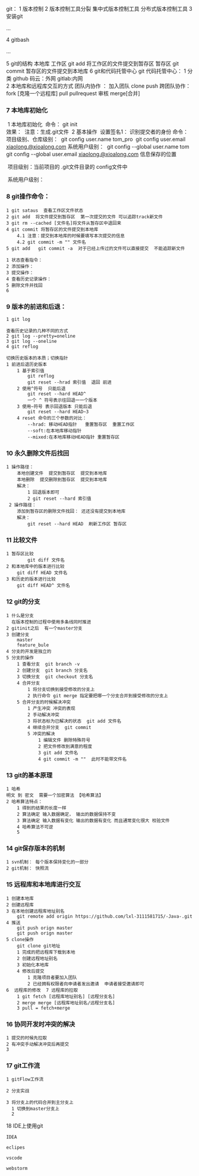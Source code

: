 git：
1 版本控制
2 版本控制工具分裂
	集中式版本控制工具
 	分布式版本控制工具
3 安装git

...

4 gitbash

...

5 git的结构
	本地库
	工作区  git add  将工作区的文件提交到暂存区
	暂存区  git commit  暂存区的文件提交到本地库
6 git和代码托管中心
	git
	代码托管中心：
		1 分类
			github  码云：外网
			gitlab:内网	
		2 本地库和远程库交互的方式
			团队内协作 ： 加入团队  clone push
			跨团队协作： fork  [克隆一个远程库]  pull   pullrequest  审核  merge[合并] 

### 7 本地库初始化
​	1 本地库初始化
​		命令： git init  
​		效果：
​		注意：生成.git文件
​	2 基本操作 
​		设置签名1： 识别提交者的身份
 			命令：
​			项目级别、仓库级别：
​				git config user.name tom_pro
​				git config user.email xiaolong.@xioalong.com
​			系统用户级别：
​				git config --global user.name tom
​				git config --global user.email xiaolong.@xioalong.com
​			信息保存的位置 

​				项目级别：当前项目的 .git文件目录的  config文件中

​				系统用户级别：

### 8 git操作命令：

```
1 git sataus  查看工作区文件状态
2 git add  将文件提交到暂存区  第一次提交的文件 可以追踪track新文件
3 git rm --cached [文件名]将文件从暂存区中退回来
4 git commit 将暂存区的文件提交到本地库
	4.1 注意：提交到本地库的时候要填写本次提交的信息
	4.2 git commit -m "" 文件名 
5 git add   git commit -a  对于已经上传过的文件可以直接提交  不能追踪新文件
```

```
1 状态查看指令： 
2 添加操作：
3 提交操作：
4 查看历史记录操作：
5 删除文件并找回
6 
```

### 9 版本的前进和后退：

```
1 git log 
```

```
查看历史记录的几种不同的方式
2 git log --pretty=oneline
3 git log --oneline
4 git reflog 
```

```
切换历史版本的本质；切换指针
1 前进后退历史版本  
	1 基于索引值
		git reflog
		git reset --hrad 索引值  退回 前进
	2 使用^符号  只能后退
		git reset --hard HEAD^
		一个 ^ 符号表示往回退一一个版本
	3 使用~符号 表示回退版本 只能后退
		git reset --hard HEAD~3
	4 reset 命令的三个参数的对比：
    	--hrad: 移动HEAD指针   重置暂存区  重置工作区
    	--soft:在本地库移动指针
    	--mixed:在本地库移动HEAD指针 重置暂存区
```

### 10 永久删除文件后找回

```
1 操作路径：
    本地创建文件  提交到暂存区  提交到本地库  
    本地删除  提交删除到暂存区  提交到本地库
	解决：
        1 回退版本即可
        2 git reset --hard 索引值
 2 操作路径：
 	添加到暂存区的删除文件找回： 还还没有提交到本地库
 	解决：
 		git reset --hard HEAD  刷新工作区 暂存区
```

### 11 比较文件

```
1 暂存区比较
		git diff 文件名
2 和本地库中的版本进行比较
	git diff HEAD 文件名
3 和历史的版本进行比较
	git diff HEAD^ 文件名	
```

### 12 git的分支

``` 
1 什么是分支
  在版本控制的过程中使用多条线同时推进
2 gitinit之后  有一个master分支
3 创建分支
    master
    feature_bule
4 分支的开发是独立的   
5 分支的操作
	1 查看分支  git branch -v
	2 创建分支  git branch 分支名
	3 切换分支  git checkout 分支名
	4 合并分支  
    	1 将分支切换到接受修改的分支上
    	2 执行命令 git merge 指定要把哪一个分支合并到接受修改的分支上
    5 合并分支的时候解决冲突
    	1 产生冲突 冲突的表现
    	2 手动解决冲突
    	3 将状态标为已解决的状态  git add 文件名
    	4 继续合并分支  git commit
    	5 冲突的解决
    		1 编辑文件 删除特殊符号
    		2 把文件修改到满意的程度
    		3 git add 文件名
    		4 git commit -m ""  此时不能带文件名 
```

### 13      git的基本原理

```
1 哈希
明文 到 密文  需要一个加密算法 【哈希算法】
2 哈希算法特点：
	1 得到的结果的长度一样
	2 算法确定 输入数据确定， 输出的数据保持不变
	3 算法确定 输入数据有变化 输出的数据有变化 而且通常变化很大 校验文件
	4 哈希算法不可逆
	5 
```



### 14    git保存版本的机制

```
1 svn机制： 每个版本保持变化的一部分
2 git机制： 快照流
```



### 15    远程库和本地库进行交互

```
1 创建本地库
2 创建远程库 
3 在本地创建远程库地址别名
	git remote add origin https://github.com/lxl-3111581715/-Java-.git
4 推送
	git push orign master
	git push orign master
5 clone操作
	git clone git地址
	1 完成的把远程库下载到本地
	2 创建远程地址别名
	3 初始化本地库
	4 修改后提交
		1 克隆项目者要加入团队
		2 已经拥有权限者向申请者发出邀请  申请者接受邀请即可
6  远程库的修改  7 远程库的拉取
	1 git fetch [远程库地址别名] [远程分支名] 
	2 merge merge [远程库地址别名/远程分支名]
	3 pull = fetch+merge
```



### 16 协同开发时冲突的解决

```
1 提交的时候先拉取
2 有冲突手动解决冲突后再提交
3 
```



### 17 git工作流

```
1 gitFlow工作流

2 分支实战

3 将分支上的代码合并到主分支上
  1 切换到master分支上
  2 
```



18 IDE上使用git

```
IDEA

eclipes

vscode

webstorm


```

